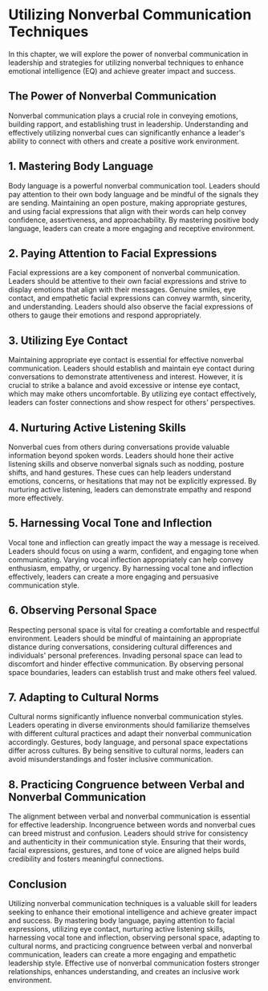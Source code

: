 Utilizing Nonverbal Communication Techniques
========================================================

In this chapter, we will explore the power of nonverbal communication in leadership and strategies for utilizing nonverbal techniques to enhance emotional intelligence (EQ) and achieve greater impact and success.

The Power of Nonverbal Communication
------------------------------------

Nonverbal communication plays a crucial role in conveying emotions, building rapport, and establishing trust in leadership. Understanding and effectively utilizing nonverbal cues can significantly enhance a leader's ability to connect with others and create a positive work environment.

1\. Mastering Body Language
--------------------------

Body language is a powerful nonverbal communication tool. Leaders should pay attention to their own body language and be mindful of the signals they are sending. Maintaining an open posture, making appropriate gestures, and using facial expressions that align with their words can help convey confidence, assertiveness, and approachability. By mastering positive body language, leaders can create a more engaging and receptive environment.

2\. Paying Attention to Facial Expressions
-----------------------------------------

Facial expressions are a key component of nonverbal communication. Leaders should be attentive to their own facial expressions and strive to display emotions that align with their messages. Genuine smiles, eye contact, and empathetic facial expressions can convey warmth, sincerity, and understanding. Leaders should also observe the facial expressions of others to gauge their emotions and respond appropriately.

3\. Utilizing Eye Contact
------------------------

Maintaining appropriate eye contact is essential for effective nonverbal communication. Leaders should establish and maintain eye contact during conversations to demonstrate attentiveness and interest. However, it is crucial to strike a balance and avoid excessive or intense eye contact, which may make others uncomfortable. By utilizing eye contact effectively, leaders can foster connections and show respect for others' perspectives.

4\. Nurturing Active Listening Skills
------------------------------------

Nonverbal cues from others during conversations provide valuable information beyond spoken words. Leaders should hone their active listening skills and observe nonverbal signals such as nodding, posture shifts, and hand gestures. These cues can help leaders understand emotions, concerns, or hesitations that may not be explicitly expressed. By nurturing active listening, leaders can demonstrate empathy and respond more effectively.

5\. Harnessing Vocal Tone and Inflection
---------------------------------------

Vocal tone and inflection can greatly impact the way a message is received. Leaders should focus on using a warm, confident, and engaging tone when communicating. Varying vocal inflection appropriately can help convey enthusiasm, empathy, or urgency. By harnessing vocal tone and inflection effectively, leaders can create a more engaging and persuasive communication style.

6\. Observing Personal Space
---------------------------

Respecting personal space is vital for creating a comfortable and respectful environment. Leaders should be mindful of maintaining an appropriate distance during conversations, considering cultural differences and individuals' personal preferences. Invading personal space can lead to discomfort and hinder effective communication. By observing personal space boundaries, leaders can establish trust and make others feel valued.

7\. Adapting to Cultural Norms
-----------------------------

Cultural norms significantly influence nonverbal communication styles. Leaders operating in diverse environments should familiarize themselves with different cultural practices and adapt their nonverbal communication accordingly. Gestures, body language, and personal space expectations differ across cultures. By being sensitive to cultural norms, leaders can avoid misunderstandings and foster inclusive communication.

8\. Practicing Congruence between Verbal and Nonverbal Communication
-------------------------------------------------------------------

The alignment between verbal and nonverbal communication is essential for effective leadership. Incongruence between words and nonverbal cues can breed mistrust and confusion. Leaders should strive for consistency and authenticity in their communication style. Ensuring that their words, facial expressions, gestures, and tone of voice are aligned helps build credibility and fosters meaningful connections.

Conclusion
----------

Utilizing nonverbal communication techniques is a valuable skill for leaders seeking to enhance their emotional intelligence and achieve greater impact and success. By mastering body language, paying attention to facial expressions, utilizing eye contact, nurturing active listening skills, harnessing vocal tone and inflection, observing personal space, adapting to cultural norms, and practicing congruence between verbal and nonverbal communication, leaders can create a more engaging and empathetic leadership style. Effective use of nonverbal communication fosters stronger relationships, enhances understanding, and creates an inclusive work environment.
